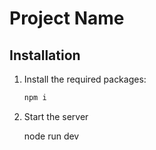 # Project Name

## Installation

1. Install the required packages:

   ```bash
   npm i

   ```

2. Start the server

   node run dev
